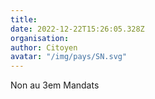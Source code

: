 ```yaml
---
title: 
date: 2022-12-22T15:26:05.328Z
organisation: 
author: Citoyen 
avatar: "/img/pays/SN.svg"
---
```


Non au 3em Mandats 